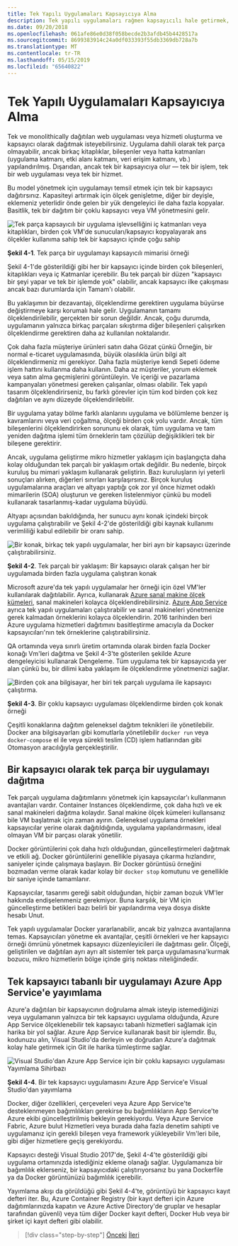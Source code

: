 ```yaml
---
title: Tek Yapılı Uygulamaları Kapsayıcıya Alma
description: Tek yapılı uygulamaları rağmen kapsayıcılı hale getirmek, mikro hizmetler mimarisi tüm avantajlarını elde edemez, hemen dağıtılabilecek dağıtım önemli faydası vardır.
ms.date: 09/20/2018
ms.openlocfilehash: 061afe86e0d38f058becde2b3afdb45b4428517a
ms.sourcegitcommit: 8699383914c24a0df033393f55db3369db728a7b
ms.translationtype: MT
ms.contentlocale: tr-TR
ms.lasthandoff: 05/15/2019
ms.locfileid: "65640822"
---
```

# <a name="containerizing-monolithic-applications"></a>Tek Yapılı Uygulamaları Kapsayıcıya Alma

Tek ve monolithically dağıtılan web uygulaması veya hizmeti oluşturma ve kapsayıcı olarak dağıtmak isteyebilirsiniz. Uygulama dahili olarak tek parça olmayabilir, ancak birkaç kitaplıklar, bileşenler veya hatta katmanları (uygulama katmanı, etki alanı katmanı, veri erişim katmanı, vb.) yapılandırılmış. Dışarıdan, ancak tek bir kapsayıcıya olur — tek bir işlem, tek bir web uygulaması veya tek bir hizmet.

Bu model yönetmek için uygulamayı temsil etmek için tek bir kapsayıcı dağıtırsınız. Kapasiteyi artırmak için ölçek genişletme, diğer bir deyişle, eklemeniz yeterlidir önde gelen bir yük dengeleyici ile daha fazla kopyalar. Basitlik, tek bir dağıtım bir çoklu kapsayıcı veya VM yönetmesini gelir.

![Tek parça kapsayıcılı bir uygulama işlevselliğini iç katmanları veya kitaplıkları, birden çok VM'de sunucuları/kapsayıcı kopyalayarak ans ölçekler kullanıma sahip tek bir kapsayıcı içinde çoğu sahip](./media/image1.png)

**Şekil 4-1**. Tek parça bir uygulamayı kapsayıcılı mimarisi örneği

Şekil 4-1'de gösterildiği gibi her bir kapsayıcı içinde birden çok bileşenleri, kitaplıkları veya iç Katmanlar içerebilir. Bu tek parçalı bir düzen "kapsayıcı bir şeyi yapar ve tek bir işlemde yok" olabilir, ancak kapsayıcı ilke çakışması ancak bazı durumlarda için Tamam'ı olabilir.

Bu yaklaşımın bir dezavantajı, ölçeklendirme gerektiren uygulama büyürse değiştirmeye karşı korumalı hale gelir. Uygulamanın tamamı ölçeklendirilebilir, gerçekten bir sorun değildir. Ancak, çoğu durumda, uygulamanın yalnızca birkaç parçaları sıkıştırma diğer bileşenleri çalışırken ölçeklendirme gerektiren daha az kullanılan noktalarıdır.

Çok daha fazla müşteriye ürünleri satın daha Gözat çünkü Örneğin, bir normal e-ticaret uygulamasında, büyük olasılıkla ürün bilgi alt ölçeklendirmeniz mi gerekiyor. Daha fazla müşteriye kendi Sepeti ödeme işlem hattını kullanma daha kullanın. Daha az müşteriler, yorum eklemek veya satın alma geçmişlerini görüntüleyin. Ve içeriği ve pazarlama kampanyaları yönetmesi gereken çalışanlar, olması olabilir. Tek yapılı tasarım ölçeklendirirseniz, bu farklı görevler için tüm kod birden çok kez dağıtılan ve aynı düzeyde ölçeklendirilebilir.

Bir uygulama yatay bölme farklı alanlarını uygulama ve bölümleme benzer iş kavramlarını veya veri çoğaltma, ölçeği birden çok yolu vardır. Ancak, tüm bileşenlerini ölçeklendirirken sorununu ek olarak, tüm uygulama ve tam yeniden dağıtma işlemi tüm örneklerin tam çözülüp değişiklikleri tek bir bileşene gerektirir.

Ancak, uygulama geliştirme mikro hizmetler yaklaşım için başlangıçta daha kolay olduğundan tek parçalı bir yaklaşım ortak değildir. Bu nedenle, birçok kuruluş bu mimari yaklaşım kullanarak geliştirin. Bazı kuruluşların iyi yeterli sonuçları alırken, diğerleri sınırları karşılaşırsınız. Birçok kuruluş uygulamalarına araçları ve altyapı yaptığı çok zor yıl önce hizmet odaklı mimarilerin (SOA) oluşturun ve gereken listelenmiyor çünkü bu modeli kullanarak tasarlanmış-kadar uygulama büyüdü.

Altyapı açısından bakıldığında, her sunucu aynı konak içindeki birçok uygulama çalıştırabilir ve Şekil 4-2'de gösterildiği gibi kaynak kullanımı verimliliği kabul edilebilir bir oranı sahip.

![Bir konak, birkaç tek yapılı uygulamalar, her biri ayrı bir kapsayıcı üzerinde çalıştırabilirsiniz.](./media/image2.png)

**Şekil 4-2**. Tek parçalı bir yaklaşım: Bir kapsayıcı olarak çalışan her bir uygulamada birden fazla uygulama çalıştıran konak

Microsoft azure'da tek yapılı uygulamalar her örneği için özel VM'ler kullanılarak dağıtılabilir. Ayrıca, kullanarak [Azure sanal makine ölçek kümeleri](https://azure.microsoft.com/documentation/services/virtual-machine-scale-sets/), sanal makineleri kolayca ölçeklendirebilirsiniz. [Azure App Service](https://azure.microsoft.com/services/app-service/) ayrıca tek yapılı uygulamaları çalıştırabilir ve sanal makineleri yönetmenize gerek kalmadan örneklerini kolayca ölçeklendirin. 2016 tarihinden beri Azure uygulama hizmetleri dağıtımını basitleştirme amacıyla da Docker kapsayıcıları'nın tek örneklerine çalıştırabilirsiniz.

QA ortamında veya sınırlı üretim ortamında olarak birden fazla Docker konağı Vm'leri dağıtma ve Şekil 4-3'te gösterilen şekilde Azure dengeleyicisi kullanarak Dengeleme. Tüm uygulama tek bir kapsayıcıda yer alan çünkü bu, bir dilimi kaba yaklaşım ile ölçeklendirme yönetmenizi sağlar.

![Birden çok ana bilgisayar, her biri tek parçalı uygulama ile kapsayıcı çalıştırma.](./media/image3.png)

**Şekil 4-3**. Bir çoklu kapsayıcı uygulaması ölçeklendirme birden çok konak örneği

Çeşitli konaklarına dağıtım geleneksel dağıtım teknikleri ile yönetilebilir. Docker ana bilgisayarları gibi komutlarla yönetilebilir `docker run` veya `docker-compose` el ile veya sürekli teslim (CD) işlem hatlarından gibi Otomasyon aracılığıyla gerçekleştirilir.

## <a name="deploying-a-monolithic-application-as-a-container"></a>Bir kapsayıcı olarak tek parça bir uygulamayı dağıtma

Tek parçalı uygulama dağıtımlarını yönetmek için kapsayıcılar'ı kullanmanın avantajları vardır. Container Instances ölçeklendirme, çok daha hızlı ve ek sanal makineleri dağıtma kolaydır. Sanal makine ölçek kümeleri kullansanız bile VM başlatmak için zaman ayırın. Geleneksel uygulama örnekleri kapsayıcılar yerine olarak dağıtıldığında, uygulama yapılandırmasını, ideal olmayan VM bir parçası olarak yönetilir.

Docker görüntülerini çok daha hızlı olduğundan, güncelleştirmeleri dağıtmak ve etkili ağ. Docker görüntülerini genellikle piyasaya çıkarma hızlandırır, saniyeler içinde çalışmaya başlayın. Bir Docker görüntüsü örneğini bozmadan verme olarak kadar kolay bir `docker stop` komutunu ve genellikle bir saniye içinde tamamlanır.

Kapsayıcılar, tasarımı gereği sabit olduğundan, hiçbir zaman bozuk VM'ler hakkında endişelenmeniz gerekmiyor. Buna karşılık, bir VM için güncelleştirme betikleri bazı belirli bir yapılandırma veya dosya diskte hesabı Unut.

Tek yapılı uygulamalar Docker yararlanabilir, ancak biz yalnızca avantajlarına temas. Kapsayıcıları yönetme ek avantajlar, çeşitli örnekleri ve her kapsayıcı örneği ömrünü yönetmek kapsayıcı düzenleyicileri ile dağıtması gelir. Ölçeği, geliştirilen ve dağıtılan ayrı ayrı alt sistemler tek parça uygulamasına'kurmak bozucu, mikro hizmetlerin bölge içinde giriş noktası niteliğindedir.

## <a name="publishing-a-single-container-based-application-to-azure-app-service"></a>Tek kapsayıcı tabanlı bir uygulamayı Azure App Service'e yayımlama

Azure'a dağıtılan bir kapsayıcının doğrulama almak isteyip istemediğinizi veya uygulamanın yalnızca bir tek kapsayıcı uygulama olduğunda, Azure App Service ölçeklenebilir tek kapsayıcı tabanlı hizmetleri sağlamak için harika bir yol sağlar. Azure App Service kullanarak basit bir işlemdir. Bu, kodunuzu alın, Visual Studio'da derleyin ve doğrudan Azure'a dağıtmak kolay hale getirmek için Git ile harika tümleştirme sağlar.

![Visual Studio'dan Azure App Service için bir çoklu kapsayıcı uygulaması Yayımlama Sihirbazı](./media/image4.png)

**Şekil 4-4**. Bir tek kapsayıcı uygulamasını Azure App Service'e Visual Studio'dan yayımlama

Docker, diğer özellikleri, çerçeveleri veya Azure App Service'te desteklenmeyen bağımlılıkları gerekirse bu bağımlılıkların App Service'te Azure ekibi güncelleştirilmiş bekleyin gerekiyordu. Veya Azure Service Fabric, Azure bulut Hizmetleri veya burada daha fazla denetim sahipti ve uygulamanız için gerekli bileşen veya framework yükleyebilir Vm'leri bile, gibi diğer hizmetlere geçiş gerekiyordu.

Kapsayıcı desteği Visual Studio 2017'de, Şekil 4-4'te gösterildiği gibi uygulama ortamınızda istediğiniz ekleme olanağı sağlar. Uygulamanıza bir bağımlılık eklerseniz, bir kapsayıcıdaki çalıştırıyorsanız bu yana Dockerfile ya da Docker görüntünüzü bağımlılık içerebilir.

Yayımlama akışı da görüldüğü gibi Şekil 4-4'te, görüntüyü bir kapsayıcı kayıt defteri iter. Bu, Azure Container Registry (bir kayıt defteri için Azure dağıtımlarınızda kapatın ve Azure Active Directory'de gruplar ve hesaplar tarafından güvenli) veya tüm diğer Docker kayıt defteri, Docker Hub veya bir şirket içi kayıt defteri gibi olabilir.

>[!div class="step-by-step"]
>[Önceki](index.md)
>[İleri](docker-application-state-data.md)

